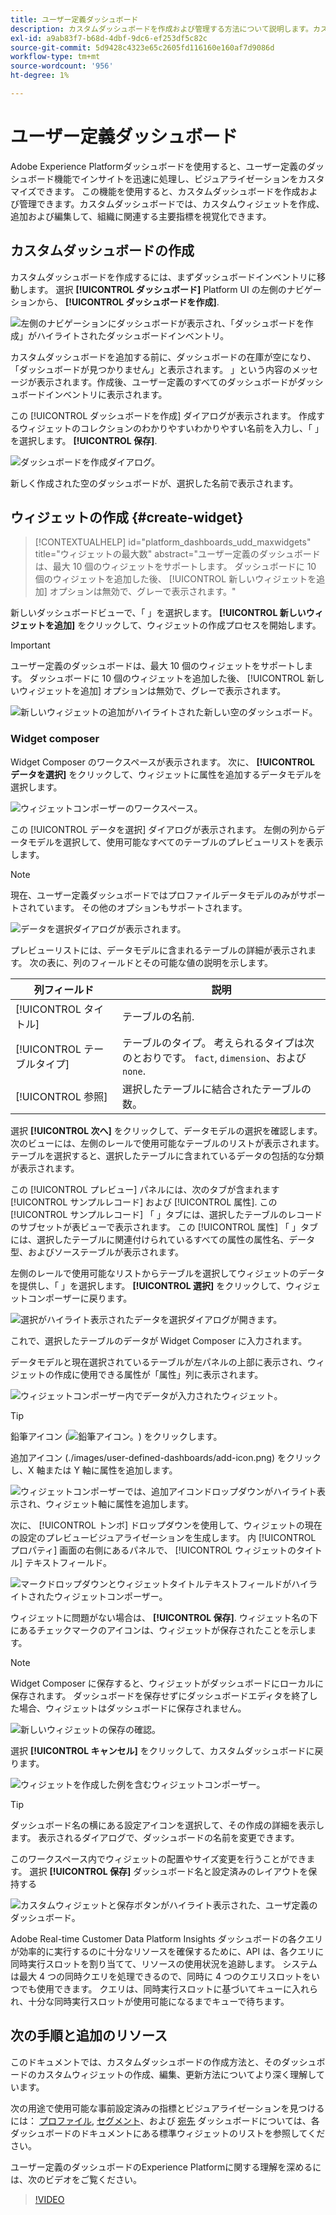 ```yaml
---
title: ユーザー定義ダッシュボード
description: カスタムダッシュボードを作成および管理する方法について説明します。カスタムダッシュボードでは、カスタムウィジェットを作成、追加および編集して主要指標を視覚化できます。
exl-id: a9ab83f7-b68d-4dbf-9dc6-ef253df5c82c
source-git-commit: 5d9428c4323e65c2605fd116160e160af7d9086d
workflow-type: tm+mt
source-wordcount: '956'
ht-degree: 1%

---
```


# ユーザー定義ダッシュボード

Adobe Experience Platformダッシュボードを使用すると、ユーザー定義のダッシュボード機能でインサイトを迅速に処理し、ビジュアライゼーションをカスタマイズできます。 この機能を使用すると、カスタムダッシュボードを作成および管理できます。カスタムダッシュボードでは、カスタムウィジェットを作成、追加および編集して、組織に関連する主要指標を視覚化できます。

<!-- Getting started / permissions section commented out for Beta. This will be necessary after GA only

## Getting started

To view dashboards in Adobe Experience Platform you must have the appropriate permissions enabled. Please read the [dashboards permissions documentation](./permissions.md#available-permissions) to learn how to grant users the ability to view, edit, and update Experience Platform dashboards using Adobe Admin Console. If you do not have administrator privileges for your organization, contact your product administrator to obtain the required permissions. -->

## カスタムダッシュボードの作成

カスタムダッシュボードを作成するには、まずダッシュボードインベントリに移動します。 選択 **[!UICONTROL ダッシュボード]** Platform UI の左側のナビゲーションから、 **[!UICONTROL ダッシュボードを作成]**.

![左側のナビゲーションにダッシュボードが表示され、「ダッシュボードを作成」がハイライトされたダッシュボードインベントリ。](./images/user-defined-dashboards/create-dashboard.png)

カスタムダッシュボードを追加する前に、ダッシュボードの在庫が空になり、「ダッシュボードが見つかりません」と表示されます。 」という内容のメッセージが表示されます。作成後、ユーザー定義のすべてのダッシュボードがダッシュボードインベントリに表示されます。

この [!UICONTROL ダッシュボードを作成] ダイアログが表示されます。 作成するウィジェットのコレクションのわかりやすいわかりやすい名前を入力し、「 」を選択します。 **[!UICONTROL 保存]**.

![ダッシュボードを作成ダイアログ。](./images/user-defined-dashboards/create-dashboard-dialog.png)

新しく作成された空のダッシュボードが、選択した名前で表示されます。

## ウィジェットの作成 {#create-widget}

>[!CONTEXTUALHELP]
>id="platform_dashboards_udd_maxwidgets"
>title="ウィジェットの最大数"
>abstract="ユーザー定義のダッシュボードは、最大 10 個のウィジェットをサポートします。 ダッシュボードに 10 個のウィジェットを追加した後、 [!UICONTROL 新しいウィジェットを追加] オプションは無効で、グレーで表示されます。"

新しいダッシュボードビューで、「 」を選択します。 **[!UICONTROL 新しいウィジェットを追加]** をクリックして、ウィジェットの作成プロセスを開始します。

>[!IMPORTANT]
>
>ユーザー定義のダッシュボードは、最大 10 個のウィジェットをサポートします。 ダッシュボードに 10 個のウィジェットを追加した後、 [!UICONTROL 新しいウィジェットを追加] オプションは無効で、グレーで表示されます。

![新しいウィジェットの追加がハイライトされた新しい空のダッシュボード。](./images/user-defined-dashboards/add-new-widget.png)

### Widget composer

Widget Composer のワークスペースが表示されます。 次に、 **[!UICONTROL データを選択]** をクリックして、ウィジェットに属性を追加するデータモデルを選択します。

![ウィジェットコンポーザーのワークスペース。](./images/user-defined-dashboards/widget-composer.png)

この [!UICONTROL データを選択] ダイアログが表示されます。 左側の列からデータモデルを選択して、使用可能なすべてのテーブルのプレビューリストを表示します。

>[!NOTE]
>
>現在、ユーザー定義ダッシュボードではプロファイルデータモデルのみがサポートされています。 その他のオプションもサポートされます。

![データを選択ダイアログが表示されます。](./images/user-defined-dashboards/select-data-dialog.png)

プレビューリストには、データモデルに含まれるテーブルの詳細が表示されます。 次の表に、列のフィールドとその可能な値の説明を示します。

| 列フィールド | 説明 |
|---|---|
| [!UICONTROL タイトル] | テーブルの名前. |
| [!UICONTROL テーブルタイプ] | テーブルのタイプ。 考えられるタイプは次のとおりです。 `fact`, `dimension`、および `none`. |
| [!UICONTROL 参照] | 選択したテーブルに結合されたテーブルの数。 |

選択 **[!UICONTROL 次へ]** をクリックして、データモデルの選択を確認します。 次のビューには、左側のレールで使用可能なテーブルのリストが表示されます。 テーブルを選択すると、選択したテーブルに含まれているデータの包括的な分類が表示されます。

この [!UICONTROL プレビュー] パネルには、次のタブが含まれます [!UICONTROL サンプルレコード] および [!UICONTROL 属性]. この [!UICONTROL サンプルレコード] 「 」タブには、選択したテーブルのレコードのサブセットが表ビューで表示されます。 この [!UICONTROL 属性] 「 」タブには、選択したテーブルに関連付けられているすべての属性の属性名、データ型、およびソーステーブルが表示されます。

左側のレールで使用可能なリストからテーブルを選択してウィジェットのデータを提供し、「 」を選択します。 **[!UICONTROL 選択]** をクリックして、ウィジェットコンポーザーに戻ります。

![選択がハイライト表示されたデータを選択ダイアログが開きます。](./images/user-defined-dashboards/select-a-table.png)

これで、選択したテーブルのデータが Widget Composer に入力されます。

データモデルと現在選択されているテーブルが左パネルの上部に表示され、ウィジェットの作成に使用できる属性が「属性」列に表示されます。

![ウィジェットコンポーザー内でデータが入力されたウィジェット。](./images/user-defined-dashboards/populated-widget-composer.png)

>[!TIP]
>
>鉛筆アイコン (![鉛筆アイコン。](./images/user-defined-dashboards/edit-icon.png)) をクリックします。

追加アイコン (./images/user-defined-dashboards/add-icon.png) をクリックし、X 軸または Y 軸に属性を追加します。

![ウィジェットコンポーザーでは、追加アイコンドロップダウンがハイライト表示され、ウィジェット軸に属性を追加します。](./images/user-defined-dashboards/attributes-dropdown.png)

次に、 [!UICONTROL トンボ] ドロップダウンを使用して、ウィジェットの現在の設定のプレビュービジュアライゼーションを生成します。 内 [!UICONTROL プロパティ] 画面の右側にあるパネルで、 [!UICONTROL ウィジェットのタイトル] テキストフィールド。

![マークドロップダウンとウィジェットタイトルテキストフィールドがハイライトされたウィジェットコンポーザー。](./images/user-defined-dashboards/marks-dropdown-widget-title.png)

ウィジェットに問題がない場合は、 **[!UICONTROL 保存]**. ウィジェット名の下にあるチェックマークのアイコンは、ウィジェットが保存されたことを示します。

>[!NOTE]
>
>Widget Composer に保存すると、ウィジェットがダッシュボードにローカルに保存されます。 ダッシュボードを保存せずにダッシュボードエディタを終了した場合、ウィジェットはダッシュボードに保存されません。

![新しいウィジェットの保存の確認。](./images/user-defined-dashboards/save-confirmation.png)

選択 **[!UICONTROL キャンセル]** をクリックして、カスタムダッシュボードに戻ります。

![ウィジェットを作成した例を含むウィジェットコンポーザー。](./images/user-defined-dashboards/composed-widget.png)

>[!TIP]
>
>ダッシュボード名の横にある設定アイコンを選択して、その作成の詳細を表示します。 表示されるダイアログで、ダッシュボードの名前を変更できます。

このワークスペース内でウィジェットの配置やサイズ変更を行うことができます。 選択 **[!UICONTROL 保存]** ダッシュボード名と設定済みのレイアウトを保持する

![カスタムウィジェットと保存ボタンがハイライト表示された、ユーザ定義のダッシュボード。](./images/user-defined-dashboards/user-defined-dashboard.png)

Adobe Real-time Customer Data Platform Insights ダッシュボードの各クエリが効率的に実行するのに十分なリソースを確保するために、API は、各クエリに同時実行スロットを割り当てて、リソースの使用状況を追跡します。 システムは最大 4 つの同時クエリを処理できるので、同時に 4 つのクエリスロットをいつでも使用できます。 クエリは、同時実行スロットに基づいてキューに入れられ、十分な同時実行スロットが使用可能になるまでキューで待ちます。

## 次の手順と追加のリソース

このドキュメントでは、カスタムダッシュボードの作成方法と、そのダッシュボードのカスタムウィジェットの作成、編集、更新方法についてより深く理解しています。

次の用途で使用可能な事前設定済みの指標とビジュアライゼーションを見つけるには： [プロファイル](./guides/profiles.md#standard-widgets), [セグメント](./guides/segments.md#standard-widgets)、および [宛先](./guides/destinations.md#standard-widgets) ダッシュボードについては、各ダッシュボードのドキュメントにある標準ウィジェットのリストを参照してください。

ユーザー定義のダッシュボードのExperience Platformに関する理解を深めるには、次のビデオをご覧ください。

>[!VIDEO](https://video.tv.adobe.com/v/3409637?quality=12&learn=on)
